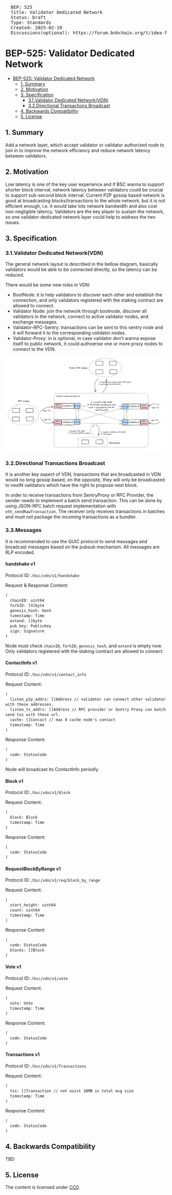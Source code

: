 <pre>
  BEP: 525
  Title: Validator Dedicated Network
  Status: Draft
  Type: Standards
  Created: 2025-02-19
  Discussions(optional): https://forum.bnbchain.org/t/idea-faster-p2p-network-for-validators/3282
</pre>

# BEP-525: Validator Dedicated Network
- [BEP-525: Validator Dedicated Network](#bep-525-validator-dedicated-network)
  - [1. Summary](#1-summary)
  - [2. Motivation](#2-motivation)
  - [3. Specification](#3-specification)
    - [3.1.Validator Dedicated Network(VDN)](#31validator-dedicated-networkvdn)
    - [3.2.Directional Transactions Broadcast](#32directional-transactions-broadcast)
  - [4. Backwards Compatibility](#4-backwards-compatibility)
  - [5. License](#5-license)

## 1. Summary
Add a network layer, which accept validator or validator authorized node to join in to improve the network efficiency and reduce network latency between validators.

## 2. Motivation
Low latency is one of the key user experience and if BSC wanna to support shorter block interval, network latency between validators could be crucial to support sub-second block interval. Current P2P gossip based network is good at broadcasting blocks/transactions to the whole network, but it is not efficient enough, i.e. it would take lots network bandwidth and also cost non-negligible latency. Validators are the key player to sustain the network, so one validator dedicated network layer could help to address the two issues.

## 3. Specification
### 3.1.Validator Dedicated Network(VDN)
The general network layout is described in the bellow diagram, basically validators would be able to be connected directly, so the latency can be reduced. 

There would be some new roles in VDN:
- BootNode: it is help validators to discover each other and establish the connection, and only validators registered with the staking contract are allowed to connect.
- Validator Node: join the network through bootnode, discover all validators in the network, connect to active validator nodes, and exchange messages.
- Validator-RPC-Sentry: transactions can be sent to this sentry node and it will forward it to the corresponding validator nodes.
- Validator-Proxy: in is optional, in case validator don’t wanna expose itself to public network, it could authoerise one or more proxy nodes to connect to the VDN.

![overview](./assets/BEP-525/3-1.png)

### 3.2.Directional Transactions Broadcast
It is another key aspect of VDN, transactions that are broadcasted in VDN would no long gossip based, on the opposite, they will only be broadcasted to nextN validators which have the right to propose next block.

In order to receive transactions from SentryProxy or RPC Provider, the sender needs to implement a batch send transaction. This can be done by using JSON-RPC batch request implementation with `eth_sendRawTransaction`. The receiver only receives transactions in batches and must not package the incoming transactions as a bundler.

### 3.3.Messages

It is recommended to use the QUIC protocol to send messages and broadcast messages based on the pubsub mechanism. All messages are RLP encoded.

#### handshake v1
Protocol ID: `/bsc/vdn/v1/handshake`

Request & Response Content:

```
(
  chainID: uint64
  forkID: [4]byte
  genesis_hash: Hash
  timestamp: Time
  extend: []byte
  pub_key: PublicKey
  sign: Signature
)
```

Node must check `chainID`, `forkID`, `genesis_hash`, and `extend` is empty now. Only validators registered with the staking contract are allowed to connect.

#### ContactInfo v1
Protocol ID: `/bsc/vdn/v1/contact_info`

Request Content:

```
(
  listen_p2p_addrs: []Address // validator can connect other validator with these addresses.
  listen_tx_addrs: []Address // RPC provider or Sentry Proxy can batch send txs with these url.
  cache: []Concact // max 8 cache node's contact
  timestamp: Time
)
```

Response Content:

```
(
  code: StatusCode
)
```

Node will broadcast its ContactInfo periodly.

#### Block v1
Protocol ID: `/bsc/vdn/v1/block`

Request Content:

```
(
  block: Block
  timestamp: Time
)
```

Response Content:

```
(
  code: StatusCode
)
```

#### RequestBlockByRange v1
Protocol ID: `/bsc/vdn/v1/req/block_by_range`

Request Content:

```
(
  start_height: uint64
  count: uint64
  timestamp: Time
)
```

Response Content:

```
(
  code: StatusCode
  blocks: []Block
)
```

#### Vote v1
Protocol ID: `/bsc/vdn/v1/vote`

Request Content:

```
(
  vote: Vote
  timestamp: Time
)
```

Response Content:

```
(
  code: StatusCode
)
```

#### Transactions v1
Protocol ID: `/bsc/vdn/v1/Transactions`

Request Content:

```
(
  txs: []Transaction // not exist 10MB in total msg size
  timestamp: Time
)
```

Response Content:

```
(
  code: StatusCode
)
```

## 4. Backwards Compatibility
TBD

## 5. License
The content is licensed under [CC0](https://creativecommons.org/publicdomain/zero/1.0/).
